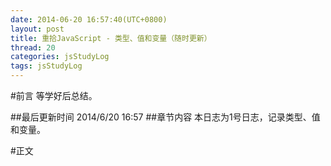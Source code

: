 ```yaml
---
date: 2014-06-20 16:57:40(UTC+0800)
layout: post
title: 重拾JavaScript - 类型、值和变量（随时更新）
thread: 20
categories: jsStudyLog
tags: jsStudyLog
---
```


#前言
等学好后总结。

##最后更新时间
2014/6/20 16:57
##章节内容
本日志为1号日志，记录类型、值和变量。


#正文
